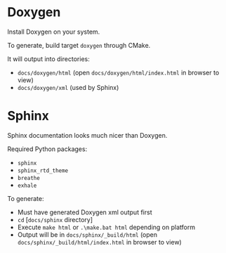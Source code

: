 # Doxygen
Install Doxygen on your system.

To generate, build target `doxygen` through CMake.

It will output into directories:
* `docs/doxygen/html` (open `docs/doxygen/html/index.html` in browser to view)
* `docs/doxygen/xml` (used by Sphinx)

# Sphinx
Sphinx documentation looks much nicer than Doxygen.

Required Python packages:
* `sphinx`
* `sphinx_rtd_theme`
* `breathe`
* `exhale`

To generate:
* Must have generated Doxygen xml output first
* `cd` [`docs/sphinx` directory]
* Execute `make html` or `.\make.bat html` depending on platform
* Output will be in `docs/sphinx/_build/html` (open `docs/sphinx/_build/html/index.html` in browser to view)
